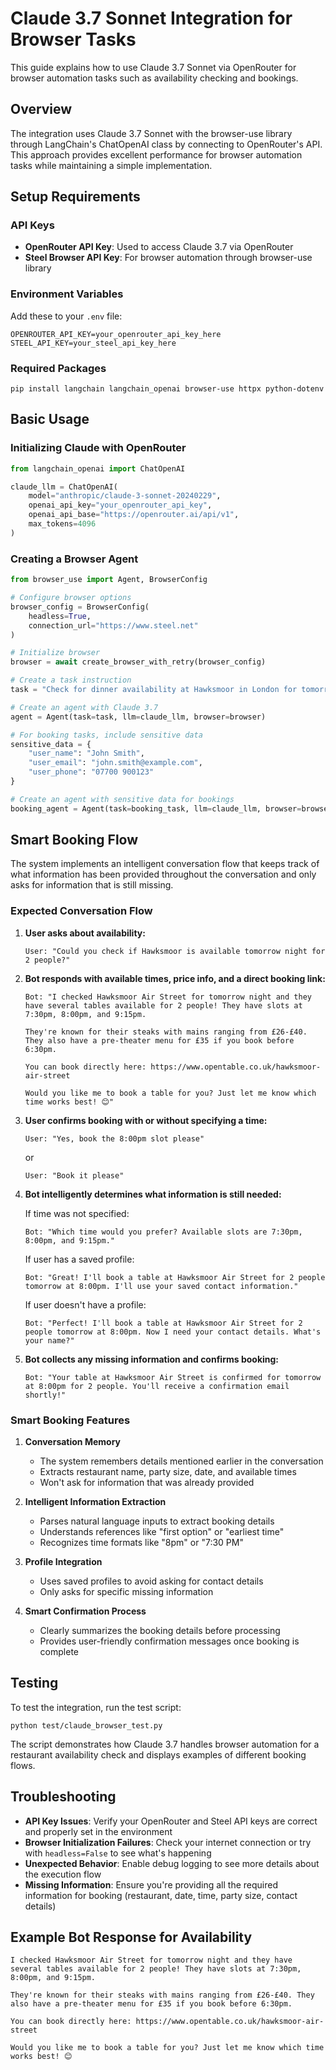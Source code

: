 # Claude 3.7 Sonnet Integration for Browser Tasks

This guide explains how to use Claude 3.7 Sonnet via OpenRouter for browser automation tasks such as availability checking and bookings.

## Overview

The integration uses Claude 3.7 Sonnet with the browser-use library through LangChain's ChatOpenAI class by connecting to OpenRouter's API. This approach provides excellent performance for browser automation tasks while maintaining a simple implementation.

## Setup Requirements

### API Keys
- **OpenRouter API Key**: Used to access Claude 3.7 via OpenRouter
- **Steel Browser API Key**: For browser automation through browser-use library

### Environment Variables
Add these to your `.env` file:
```
OPENROUTER_API_KEY=your_openrouter_api_key_here
STEEL_API_KEY=your_steel_api_key_here
```

### Required Packages
```
pip install langchain langchain_openai browser-use httpx python-dotenv
```

## Basic Usage

### Initializing Claude with OpenRouter
```python
from langchain_openai import ChatOpenAI

claude_llm = ChatOpenAI(
    model="anthropic/claude-3-sonnet-20240229",
    openai_api_key="your_openrouter_api_key",
    openai_api_base="https://openrouter.ai/api/v1",
    max_tokens=4096
)
```

### Creating a Browser Agent
```python
from browser_use import Agent, BrowserConfig

# Configure browser options
browser_config = BrowserConfig(
    headless=True,
    connection_url="https://www.steel.net"
)

# Initialize browser
browser = await create_browser_with_retry(browser_config)

# Create a task instruction
task = "Check for dinner availability at Hawksmoor in London for tomorrow night for 2 people. Look for open time slots between 7-9pm."

# Create an agent with Claude 3.7
agent = Agent(task=task, llm=claude_llm, browser=browser)

# For booking tasks, include sensitive data
sensitive_data = {
    "user_name": "John Smith",
    "user_email": "john.smith@example.com",
    "user_phone": "07700 900123"
}

# Create an agent with sensitive data for bookings
booking_agent = Agent(task=booking_task, llm=claude_llm, browser=browser, sensitive_data=sensitive_data)
```

## Smart Booking Flow

The system implements an intelligent conversation flow that keeps track of what information has been provided throughout the conversation and only asks for information that is still missing.

### Expected Conversation Flow

1. **User asks about availability:**
   ```
   User: "Could you check if Hawksmoor is available tomorrow night for 2 people?"
   ```

2. **Bot responds with available times, price info, and a direct booking link:**
   ```
   Bot: "I checked Hawksmoor Air Street for tomorrow night and they have several tables available for 2 people! They have slots at 7:30pm, 8:00pm, and 9:15pm.

   They're known for their steaks with mains ranging from £26-£40. They also have a pre-theater menu for £35 if you book before 6:30pm.

   You can book directly here: https://www.opentable.co.uk/hawksmoor-air-street

   Would you like me to book a table for you? Just let me know which time works best! 😊"
   ```

3. **User confirms booking with or without specifying a time:**
   ```
   User: "Yes, book the 8:00pm slot please"
   ```
   or
   ```
   User: "Book it please"
   ```

4. **Bot intelligently determines what information is still needed:**
   
   If time was not specified:
   ```
   Bot: "Which time would you prefer? Available slots are 7:30pm, 8:00pm, and 9:15pm."
   ```
   
   If user has a saved profile:
   ```
   Bot: "Great! I'll book a table at Hawksmoor Air Street for 2 people tomorrow at 8:00pm. I'll use your saved contact information."
   ```
   
   If user doesn't have a profile:
   ```
   Bot: "Perfect! I'll book a table at Hawksmoor Air Street for 2 people tomorrow at 8:00pm. Now I need your contact details. What's your name?"
   ```

5. **Bot collects any missing information and confirms booking:**
   ```
   Bot: "Your table at Hawksmoor Air Street is confirmed for tomorrow at 8:00pm for 2 people. You'll receive a confirmation email shortly!"
   ```

### Smart Booking Features

1. **Conversation Memory**
   - The system remembers details mentioned earlier in the conversation
   - Extracts restaurant name, party size, date, and available times
   - Won't ask for information that was already provided

2. **Intelligent Information Extraction**
   - Parses natural language inputs to extract booking details
   - Understands references like "first option" or "earliest time" 
   - Recognizes time formats like "8pm" or "7:30 PM"

3. **Profile Integration**
   - Uses saved profiles to avoid asking for contact details
   - Only asks for specific missing information

4. **Smart Confirmation Process**
   - Clearly summarizes the booking details before processing
   - Provides user-friendly confirmation messages once booking is complete

## Testing

To test the integration, run the test script:
```
python test/claude_browser_test.py
```

The script demonstrates how Claude 3.7 handles browser automation for a restaurant availability check and displays examples of different booking flows.

## Troubleshooting

- **API Key Issues**: Verify your OpenRouter and Steel API keys are correct and properly set in the environment
- **Browser Initialization Failures**: Check your internet connection or try with `headless=False` to see what's happening
- **Unexpected Behavior**: Enable debug logging to see more details about the execution flow
- **Missing Information**: Ensure you're providing all the required information for booking (restaurant, date, time, party size, contact details)

## Example Bot Response for Availability

```
I checked Hawksmoor Air Street for tomorrow night and they have several tables available for 2 people! They have slots at 7:30pm, 8:00pm, and 9:15pm.

They're known for their steaks with mains ranging from £26-£40. They also have a pre-theater menu for £35 if you book before 6:30pm.

You can book directly here: https://www.opentable.co.uk/hawksmoor-air-street

Would you like me to book a table for you? Just let me know which time works best! 😊
``` 